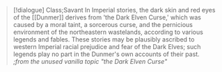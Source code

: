 >[!dialogue] Class;Savant
>In Imperial stories, the dark skin and red eyes of the [[Dunmer]] derives from 'the Dark Elven Curse,' which was caused by a moral taint, a sorcerous curse, and the pernicious environment of the northeastern wastelands, according to various legends and fables. These stories may be plausibly ascribed to western Imperial racial prejudice and fear of the Dark Elves; such legends play no part in the Dunmer's own accounts of their past.
>*;from the unused vanilla topic "the Dark Elven Curse"*